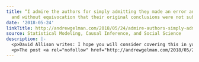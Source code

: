 ```yaml
---
title: “I admire the authors for simply admitting they made an error and stating clearly
  and without equivocation that their original conclusions were not substantiated.”
date: '2018-05-24'
linkTitle: http://andrewgelman.com/2018/05/24/admire-authors-simply-admitting-made-error-stating-clearly-without-equivocation-original-conclusions-not-substantiated/
source: Statistical Modeling, Causal Inference, and Social Science
description: |-
  <p>David Allison writes: I hope you will consider covering this in your blog. I admire the authors for simply admitting they made an error and stating clearly and without equivocation that their original conclusions were not substantiated. More attention to the confusing effects of regression to the mean are warranted as is more praise for [&#8230;]</p>
  <p>The post <a rel="nofollow" href="http://andrewgelman.com/2018/05/24/admire-authors-simply-admitting-made-error-stating-clearly-without-equivo
---
```


